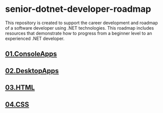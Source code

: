 # senior-dotnet-developer-roadmap
This repository is created to support the career development and roadmap of a software developer using .NET technologies. This roadmap includes resources that demonstrate how to progress from a beginner level to an experienced .NET developer.

## [01.ConsoleApps](https://github.com/mfurkanayhan/senior-dotnet-developer-roadmap/tree/main/01.ConsoleApps)

## [02.DesktopApps](https://github.com/mfurkanayhan/senior-dotnet-developer-roadmap/tree/main/02.DesktopApps)

## [03.HTML](https://github.com/mfurkanayhan/senior-dotnet-developer-roadmap/tree/main/03.HTML)

## [04.CSS](https://github.com/mfurkanayhan/senior-dotnet-developer-roadmap/tree/main/04.CSS)